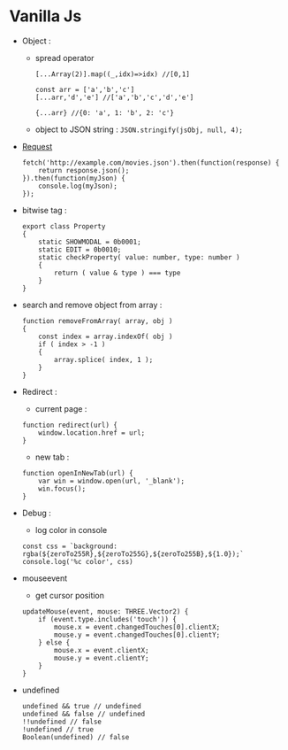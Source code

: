 # Vanilla Js

- Object :

    - spread operator

        ```
        [...Array(2)].map((_,idx)=>idx) //[0,1]
        
        const arr = ['a','b','c']
        [...arr,'d','e'] //['a','b','c','d','e']

        {...arr} //{0: 'a', 1: 'b', 2: 'c'}
        ```

    
    - object to JSON string : `JSON.stringify(jsObj, null, 4);`

- [Request](https://developer.mozilla.org/zh-TW/docs/Web/API/Fetch_API/Using_Fetch)

    ```
    fetch('http://example.com/movies.json').then(function(response) {
        return response.json();
    }).then(function(myJson) {
        console.log(myJson);
    });
    ```

- bitwise tag :
    ```
    export class Property
    {
        static SHOWMODAL = 0b0001;
        static EDIT = 0b0010;
        static checkProperty( value: number, type: number )
        {
            return ( value & type ) === type
        }
    }
    ```

- search and remove object from array : 
    ```
    function removeFromArray( array, obj )
    {
        const index = array.indexOf( obj )
        if ( index > -1 )
        {
            array.splice( index, 1 );
        }
    }
    ```

- Redirect :

    - current page :
    ```
    function redirect(url) {
        window.location.href = url;   
    }
    ```
    - new tab :
    ```
    function openInNewTab(url) {
        var win = window.open(url, '_blank');
        win.focus();
    }
    ```
- Debug :

    - log color in console
    ```
    const css = `background: rgba(${zeroTo255R},${zeroTo255G},${zeroTo255B},${1.0});`
    console.log('%c color', css)
    ```

- mouseevent

    - get cursor position
    ```
    updateMouse(event, mouse: THREE.Vector2) {
        if (event.type.includes('touch')) {
            mouse.x = event.changedTouches[0].clientX;
            mouse.y = event.changedTouches[0].clientY;
        } else {
            mouse.x = event.clientX;
            mouse.y = event.clientY;
        }
    }
    ```

- undefined

    ```
    undefined && true // undefined
    undefined && false // undefined
    !!undefined // false
    !undefined // true
    Boolean(undefined) // false
    ```